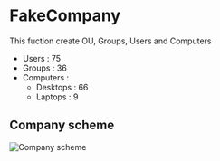 # FakeCompany

<p>This fuction create OU, Groups, Users and Computers</p>

<ul>
    <li>Users : 75</li>
    <li>Groups : 36</li>
    <li>Computers :
        <ul>
            <li>Desktops : 66</li>
            <li>Laptops : 9</li>
        </ul>
    </li>
</ul>

<h2>Company scheme</h2>
<img src="https://gitlab.labvl.net/vlepineadm/fakecompany/raw/master/FakeCompany_Schema.jpg" alt="Company scheme" >
